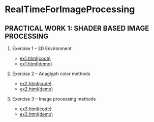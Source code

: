 # RealTimeForImageProcessing

## PRACTICAL WORK 1: SHADER BASED IMAGE PROCESSING

1. Exercise 1 – 3D Environment

    - [ex1.html(code)](./submit/ex1.html)
    - [ex1.html(demo)](https://8gau8.github.io/realtime-cv-pw1/gh-pages/ex1.html)

2. Exercise 2 – Anaglyph color methods

    - [ex2.html(code)](./submit/ex2.html)
    - [ex2.html(demo)](https://8gau8.github.io/realtime-cv-pw1/gh-pages/ex2.html)

3. Exercise 3 – Image processing methods

    - [ex3.html(code)](./submit/ex3.html)
    - [ex3.html(demo)](https://8gau8.github.io/realtime-cv-pw1/gh-pages/ex3.html)
